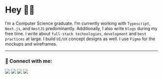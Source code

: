 [comment]: <> (<img  alt="liverpool-cover" width="100%" src="https://raw.githubusercontent.com/Boro23-wq/Boro23-wq/master/Dev.png" /> )
  
<h1> Hey 👨‍💻 </h1>

<p align="center">
  
I’m a Computer Science graduate. I’m currently working with `Typescript`, `Next.js`, and `NestJS` predominantly. Additionally, I also write ```blogs``` during my free time. I write about ```full-stack technologies```, ```development``` and ```best practices``` at large. I build `UI/UX` concept designs as well. I use `Figma` for the mockups and wireframes.

</p>


---

### 🤝 Connect with me:

<p>
 <a href="https://sboro.vercel.app/"><img src="https://img.shields.io/badge/portfolio-%beatport.svg?&style=for-the-badge&logo=polymer-project&logoColor=white" height=25></a>
  <a href="https://boro-ui-ux.webflow.io/"><img src="https://img.shields.io/badge/UI/UX-%beatport.svg?color=orange&style=for-the-badge&logo=udacity&logoColor=white" height=25></a> 
  <a href="https://www.linkedin.com/in/sintu-boro/"><img src="https://img.shields.io/badge/linkedin-%230077B5.svg?&style=for-the-badge&logo=linkedin&logoColor=white" height=25></a> 
   <a href="https://sboro2899.medium.com/"><img src="https://img.shields.io/badge/medium-%230077B5.svg?color=black&style=for-the-badge&logo=medium&logoColor=white" height=25></a>
<p/>


<!--
### 👨‍💻 Development Tools:
<p>
  <img><img src="https://img.shields.io/badge/javascript-%beatport.svg?color=yellow&style=for-the-badge&logo=javascript&logoColor=white" height=25></img>
  <img><img src="https://img.shields.io/badge/react-%beatport.svg?color=lightblue&style=for-the-badge&logo=react&logoColor=white" height=25></img>
  <img><img src="https://img.shields.io/badge/Node.js-%beatport.svg?color=green&style=for-the-badge&logo=Node.js&logoColor=white" height=25></img>
  <img><img src="https://img.shields.io/badge/redux-%beatport.svg?color=darkviolet&style=for-the-badge&logo=redux&logoColor=white" height=25></img>
  <img><img src="https://img.shields.io/badge/graphql-%beatport.svg?color=red&style=for-the-badge&logo=graphql&logoColor=white" height=25></img>
  <img><img src="https://img.shields.io/badge/Next.js-%beatport.svg?color=black&style=for-the-badge&logo=Next.js&logoColor=white" height=25></img>
<p/>
**Boro23-wq/Boro23-wq** is a ✨ _special_ ✨ repository because its `README.md` (this file) appears on your GitHub profile.
[comment]: <> (<img><img src="https://img.shields.io/badge/git-%beatport.svg?color=black&style=for-the-badge&logo=github&logoColor=white" height=25></img>)
[comment]: <> (<img><img src="https://img.shields.io/badge/styled components-%beatport.svg?color=purple&style=for-the-badge&logo=styled-components&logoColor=white" height=25></img>)
